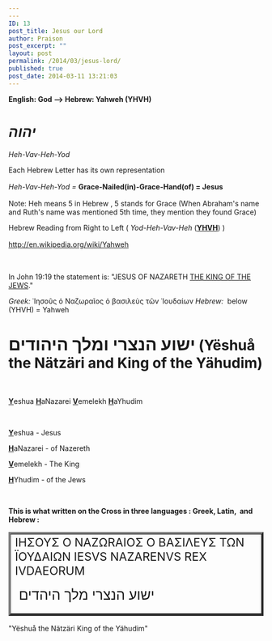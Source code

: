 ```yaml
---
---
ID: 13
post_title: Jesus our Lord
author: Praison
post_excerpt: ""
layout: post
permalink: /2014/03/jesus-lord/
published: true
post_date: 2014-03-11 13:21:03
---
```

<strong>English: God --&gt; Hebrew: Yahweh (YHVH)</strong>
<h1><i>יהוה</i></h1>
<i>Heh-Vav-Heh-<i>Yod</i></i>

Each Hebrew Letter has its own representation

<i style="line-height: 1.5;">Heh-Vav-Heh-<i>Yod = </i></i><strong><span style="line-height: 1.5;">Grace-Nailed(in)-Grace-Hand(of) = Jesus</span></strong>

Note: Heh means 5 in Hebrew , 5 stands for Grace (When Abraham's name and Ruth's name was mentioned 5th time, they mention they found Grace)

Hebrew Reading from Right to Left ( <i>Yod-Heh-Vav-Heh</i> (<span style="text-decoration: underline;"><strong>YHVH</strong></span>) )

<span style="line-height: 1.5;">http://en.wikipedia.org/wiki/Yahweh</span>

&nbsp;

In John 19:19 the statement is: "JESUS OF NAZARETH <span style="text-decoration: underline;">THE KING OF THE JEWS</span>."

<i>Greek:</i> ᾽Ιησοῦς ὁ Ναζωραῖος ὁ βασιλεὺς τῶν ᾽Ιουδαίων
<i>Hebrew:</i>  below (YHVH) = Yahweh<b><span style="font-size: 13px;">
</span></b>
<h1><big>ישוע הנצרי ומלך היהודים</big> (Yëshuå the Nätzäri and King of the Yähudim)</h1>
&nbsp;

<span style="text-decoration: underline;"><strong>Y</strong></span>eshua <span style="text-decoration: underline;"><strong>H</strong></span>aNazarei <span style="text-decoration: underline;"><strong>V</strong></span>emelekh <span style="text-decoration: underline;"><strong>H</strong></span>aYhudim

&nbsp;

<span style="text-decoration: underline;"><strong>Y</strong></span>eshua - Jesus

<span style="text-decoration: underline;"><strong>H</strong></span>aNazarei - of Nazereth

<span style="text-decoration: underline;"><strong>V</strong></span>emelekh - The King

<span style="text-decoration: underline;"><strong>H</strong></span>Yhudim - of the Jews

&nbsp;

<strong>This is what written on the Cross in three languages : Greek, Latin,  and Hebrew :</strong>
<table border="4" cellspacing="2" cellpadding="2">
<tbody>
<tr>
<td><big><big><big><small>IH</small></big></big></big><big><big><big><small>Σ</small></big></big></big><big><big><big><small>OY</small></big></big></big><big><big><big><small>Σ</small></big></big></big><big><big><big><small> O NAZ</small></big></big></big><big><big><big><small>ΩRAIO</small></big></big></big><big><big><big><small>Σ O ΒΑ</small></big></big></big><big><big><big><small>Σ</small></big></big></big><big><big><big><small>ΙΛEY</small></big></big></big><big><big><big><small>Σ</small></big></big></big><big><big><big><small> ΤΩΝ ΪΟΥΔΑΙ</small></big></big></big><big><big><big><small>Ω</small></big></big></big><big><big><big><small>N</small></big></big></big><big><big> IESVS NAZARENVS REX IVDAEORUM</big></big>

<big><big><big> </big><big>ישוע</big><big> הנצרי מלך היהדים</big></big></big></td>
</tr>
</tbody>
</table>
"Yëshuå the Nätzäri King of the Yähudim"

&nbsp;